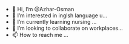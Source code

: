 - 👋 Hi, I’m @Azhar-Osman
- 👀 I’m interested in inglsh language u...
- 🌱 I’m currently learning nursing ...
- 💞️ I’m looking to collaborate on workplaces...
- 📫 How to reach me ...

<!---
Azhar-Osman/Azhar-Osman is a ✨ special ✨ repository because its `README.md` (this file) appears on your GitHub profile.
You can click the Preview link to take a look at your changes.
--->
